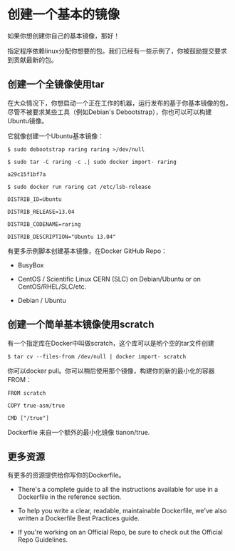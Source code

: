 # 创建一个基本的镜像 #

如果你想创建你自己的基本镜像，那好！

指定程序依赖linux分配你想要的包。我们已经有一些示例了，你被鼓励提交要求到贡献最新的包。

## 创建一个全镜像使用tar ##

在大众情况下，你想启动一个正在工作的机器，运行发布的基于你基本镜像的包，尽管不被要求某些工具（例如Debian's Debootstrap），你也可以可以构建Ubuntu镜像。

它就像创建一个Ubuntu基本镜像：

	$ sudo debootstrap raring raring >/dev/null
	
	$ sudo tar -C raring -c .| sudo docker import- raring
	
	a29c15f1bf7a
	
	$ sudo docker run raring cat /etc/lsb-release
	
	DISTRIB_ID=Ubuntu
	
	DISTRIB_RELEASE=13.04
	
	DISTRIB_CODENAME=raring
	
	DISTRIB_DESCRIPTION="Ubuntu 13.04"

有更多示例脚本创建基本镜像，在Docker GitHub Repo：

* BusyBox

* CentOS / Scientific Linux CERN (SLC) on Debian/Ubuntu or on CentOS/RHEL/SLC/etc.

* Debian / Ubuntu

## 创建一个简单基本镜像使用scratch ##

有一个指定库在Docker中叫做scratch，这个库可以是哟个空的tar文件创建

	$ tar cv --files-from /dev/null | docker import- scratch

你可以docker pull。你可以稍后使用那个镜像，构建你的新的最小化的容器FROM：

	FROM scratch
	
	COPY true-asm/true
	
	CMD ["/true"]

Dockerfile 来自一个额外的最小化镜像 tianon/true.

## 更多资源 ##

有更多的资源提供给你写你的Dockerfile。

* There's a complete guide to all the instructions available for use in a Dockerfile in the reference section.
			
* To help you write a clear, readable, maintainable Dockerfile, we've also written a Dockerfile Best Practices guide.
			
* If you're working on an Official Repo, be sure to check out the Official Repo Guidelines.